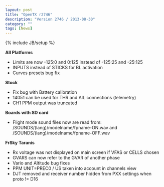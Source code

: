 ```yaml
---
layout: post
title: "OpenTX r2746"
description: "Version 2746 / 2013-08-30"
category: ""
tags: [News]
---
```

{% include JB/setup %}

**All Platforms**

* Limits are now -125:0 and 0:125 instead of -125:25 and -25:125
* INPUTS instead of STICKS for BL activation
* Curves presets bug fix

**Stock**

* Fix bug with Battery calibration
* 14051 can be used for THR and AIL connections (telemetry)
* CH1 PPM output was truncated

**Boards with SD card**

* Flight mode sound files now are read from: /SOUNDS/(lang)/modelname/fpname-ON.wav and /SOUNDS/(lang)/modelname/fpname-OFF.wav

**FrSky Taranis**

* Rx voltage was not displayed on main screen if VFAS or CELLS chosen
* GVARS can now refer to the GVAR of another phase
* Vario and Altitude bug fixes
* PPM UNIT=PREC0 / US taken into account in channels view
* DJT removed and receiver number hidden from PXX settings when proto != D16

